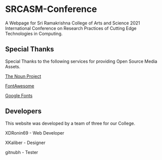 # SRCASM-Conference

A Webpage for Sri Ramakrishna College of Arts and Science 2021 International Conference on Research Practices of Cutting Edge Technologies in Computing.


## Special Thanks

Special Thanks to the following services for providing Open Source Media Assets.

[The Noun Project](https://thenounproject.com/)

[FontAwesome](https://fontawesome.com/)

[Google Fonts](https://fonts.google.com/)

## Developers 

This website was developed by a team of three for our College. 

XDRonin69 - Web Developer

XKaliber - Designer

gitnubh - Tester
